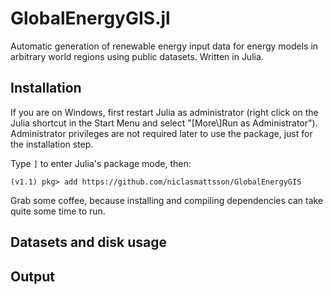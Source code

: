# GlobalEnergyGIS.jl

Automatic generation of renewable energy input data for energy models in arbitrary world regions using public datasets. Written in Julia. 

## Installation

If you are on Windows, first restart Julia as administrator (right click on the Julia shortcut in the Start Menu and select "[More\\]Run as Administrator"). Administrator privileges are not required later to use the package, just for the installation step.

Type `]` to enter Julia's package mode, then:

```
(v1.1) pkg> add https://github.com/niclasmattsson/GlobalEnergyGIS
``` 

Grab some coffee, because installing and compiling dependencies can take quite some time to run.

## Datasets and disk usage

## Output

